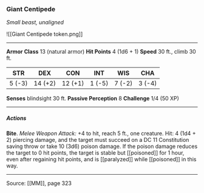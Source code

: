 ### Giant Centipede
_Small beast, unaligned_

![[Giant Centipede token.png]]


---

**Armor Class** 13 (natural armor)
**Hit Points** 4 (1d6 + 1)
**Speed** 30 ft., climb 30 ft.

| STR     | DEX     | CON     | INT     | WIS     | CHA     |
|---------|---------|---------|---------|---------|---------|
| 5 (-3) | 14 (+2) | 12 (+1) | 1 (-5) | 7 (-2) | 3 (-4) |

**Senses** blindsight 30 ft.
**Passive Perception** 8
**Challenge** 1/4 (50 XP)

---

##### Actions
**Bite**. _Melee Weapon Attack:_ +4 to hit, reach 5 ft., one creature. Hit: 4 (1d4 + 2) piercing damage, and the target must succeed on a DC 11 Constitution saving throw or take 10 (3d6) poison damage. If the poison damage reduces the target to 0 hit points, the target is stable but [[poisoned]] for 1 hour, even after regaining hit points, and is [[paralyzed]] while [[poisoned]] in this way.


---

Source: [[MM]], page 323